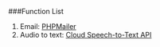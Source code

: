 ###Function List
1. Email: [PHPMailer](https://github.com/PHPMailer/PHPMailer)
2. Audio to text: [Cloud Speech-to-Text API](https://cloud.google.com/speech-to-text/docs/reference/rest/)